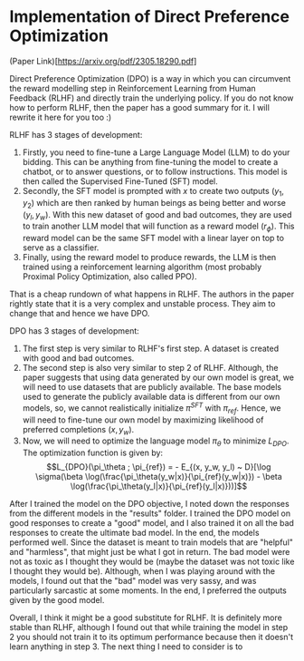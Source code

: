 # Implementation of Direct Preference Optimization 

(Paper Link)[https://arxiv.org/pdf/2305.18290.pdf]

Direct Preference Optimization (DPO) is a way in which you can circumvent the reward modelling step in Reinforcement Learning from Human Feedback (RLHF) and directly train the underlying policy. If you do not know how to perform RLHF, then the paper has a good summary for it. I will rewrite it here for you too :) 

RLHF has 3 stages of development: 
1.  Firstly, you need to fine-tune a Large Language Model (LLM) to do your bidding. This can be anything from fine-tuning the model to create a chatbot, or to answer questions, or to follow instructions. This model is then called the Supervised Fine-Tuned (SFT) model. 
2.  Secondly, the SFT model is prompted with $x$ to create two outputs $(y_1, y_2)$ which are then ranked by human beings as being better and worse $(y_l, y_w)$. With this new dataset of good and bad outcomes, they are used to train another LLM model that will function as a reward model $(r_\phi)$. This reward model can be the same SFT model with a linear layer on top to serve as a classifier. 
3.  Finally, using the reward model to produce rewards, the LLM is then trained using a reinforcement learning algorithm (most probably Proximal Policy Optimization, also called PPO).

That is a cheap rundown of what happens in RLHF. The authors in the paper rightly state that it is a very complex and unstable process. They aim to change that and hence we have DPO. 

DPO has 3 stages of development: 
1.  The first step is very similar to RLHF's first step. A dataset is created with good and bad outcomes. 
2.  The second step is also very similar to step 2 of RLHF. Although, the paper suggests that using data generated by our own model is great, we will need to use datasets that are publicly available. The base models used to generate the publicly available data is different from our own models, so, we cannot realistically initialize $\pi^{SFT}$ with $\pi_{ref}$. Hence, we will need to fine-tune our own model by maximizing likelihood of preferred completions $(x, y_w)$. 
3.  Now, we will need to optimize the language model $\pi_\theta$ to minimize $L_{DPO}$. The optimization function is given by: $$L_{DPO}(\pi_\theta ; \pi_{ref}) = - E_{(x, y_w, y_l) ~ D}[\log \sigma(\beta \log(\frac{\pi_\theta(y_w|x)}{\pi_{ref}(y_w|x)}) - \beta \log(\frac{\pi_\theta(y_l|x)}{\pi_{ref}(y_l|x)}))]$$ 

After I trained the model on the DPO objective, I noted down the responses from the different models in the "results" folder. I trained the DPO model on good responses to create a "good" model, and I also trained it on all the bad responses to create the ultimate bad model. In the end, the models performed well. Since the dataset is meant to train models that are "helpful" and "harmless", that might just be what I got in return. The bad model were not as toxic as I thought they would be (maybe the dataset was not toxic like I thought they would be). Although, when I was playing around with the models, I found out that the "bad" model was very sassy, and was particularly sarcastic at some moments. In the end, I preferred the outputs given by the good model.

Overall, I think it might be a good substitute for RLHF. It is definitely more stable than RLHF, although I found out that while training the model in step 2 you should not train it to its optimum performance because then it doesn't learn anything in step 3. The next thing I need to consider is to 